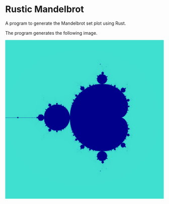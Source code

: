 # Rustic Mandelbrot

A program to generate the Mandelbrot set plot using Rust.

The program generates the following image.

![](./mandelbrot.png)